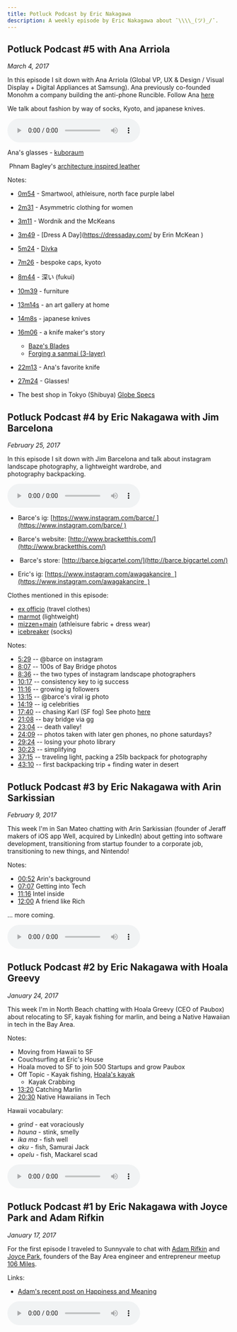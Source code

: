 ```yaml
---
title: Potluck Podcast by Eric Nakagawa
description: A weekly episode by Eric Nakagawa about ¯\\\\_(ツ)_/¯.
---
```


<style>
	audio::-internal-media-controls-download-button {
	    display:none;
	}

	audio::-webkit-media-controls-enclosure {
	    overflow:hidden;
	}

	audio::-webkit-media-controls-panel {
	    width: calc(100% + 30px); /* Adjust as needed */
	}
</style>

## Potluck Podcast #5 with Ana Arriola ##
_March 4, 2017_

In this episode I sit down with Ana Arriola (Global VP, UX & Design / Visual Display + Digital Appliances at Samsung). Ana previously co-founded Monohm a company building the anti-phone Runcible. Follow Ana [here](https://twitter.com/arriola )

We talk about fashion by way of socks, Kyoto, and japanese knives.

<audio id="XXXXXXXXXX.mp3" ontimeupdate="updateOffset('XXXXXXXXXX.mp3')" controls >
	<source src="http://podswell.com/redirect/podswell/sha/XXXXXXXXXX.mp3?name=potluck"
	type="audio/mp3" />
</audio>

Ana's glasses - [kuboraum](https://www.instagram.com/kuboraum/)

 Phnam Bagley's [architecture inspired leather](https://www.instagram.com/eternalluxe/)

Notes:

* <a href="#" onClick="jumpStr('XXXXXXXXXX.mp3', '5:29')">0m54</a> - Smartwool, athleisure, north face purple label 

* <a href="#" onClick="jumpStr('XXXXXXXXXX.mp3', '5:29')">2m31</a> - Asymmetric clothing for women 

* <a href="#" onClick="jumpStr('XXXXXXXXXX.mp3', '5:29')">3m11</a> - Wordnik and the McKeans 

* <a href="#" onClick="jumpStr('XXXXXXXXXX.mp3', '5:29')">3m49</a> - [Dress A Day](https://dressaday.com/ by Erin McKean )

* <a href="#" onClick="jumpStr('XXXXXXXXXX.mp3', '5:29')">5m24</a> - [Divka](https://www.instagram.com/divkanet/)

* <a href="#" onClick="jumpStr('XXXXXXXXXX.mp3', '5:29')">7m26</a> - bespoke caps, kyoto 

* <a href="#" onClick="jumpStr('XXXXXXXXXX.mp3', '5:29')">8m44</a> - 深い (fukui) 

* <a href="#" onClick="jumpStr('XXXXXXXXXX.mp3', '5:29')">10m39</a> - furniture 

* <a href="#" onClick="jumpStr('XXXXXXXXXX.mp3', '5:29')">13m14s</a> - an art gallery at home 

* <a href="#" onClick="jumpStr('XXXXXXXXXX.mp3', '5:29')">14m8s</a> - japanese knives

* <a href="#" onClick="jumpStr('XXXXXXXXXX.mp3', '5:29')">16m06</a> - a knife maker's story

	* [Baze's Blades](https://www.instagram.com/bazesblades/) 
	* [Forging a sanmai (3-layer)](https://www.instagram.com/p/BGrLCBhMZvP/?taken-by=bazesblades)

* <a href="#" onClick="jumpStr('XXXXXXXXXX.mp3', '5:29')">22m13</a> - Ana's favorite knife

* <a href="#" onClick="jumpStr('XXXXXXXXXX.mp3', '5:29')">27m24</a> - Glasses!

* The best shop in Tokyo (Shibuya) [Globe Specs](http://www.globespecs.co.jp/)

## Potluck Podcast #4 by Eric Nakagawa with Jim Barcelona ##
_February 25, 2017_

In this episode I sit down with Jim Barcelona and talk about instagram landscape photography, a lightweight wardrobe, and photography backpacking.

<audio id="fd06c6bd6b1bb6f16d46ad96fdfb92e4e4ae3201.mp3" ontimeupdate="updateOffset('fd06c6bd6b1bb6f16d46ad96fdfb92e4e4ae3201.mp3')" controls >
	<source src="http://podswell.com/redirect/podswell/sha/fd06c6bd6b1bb6f16d46ad96fdfb92e4e4ae3201.mp3?name=potluck"
	type="audio/mp3" />
</audio>

* Barce's ig: [https://www.instagram.com/barce/ ](https://www.instagram.com/barce/ )
* Barce's website: [http://www.bracketthis.com/](http://www.bracketthis.com/)
*  Barce's store: [http://barce.bigcartel.com/](http://barce.bigcartel.com/)

* Eric's ig: [https://www.instagram.com/awagakancire  ](https://www.instagram.com/awagakancire  )

Clothes mentioned in this episode:
* [ex officio](https://exofficio.com/) (travel clothes) 
* [marmot](http://marmot.com/) (lightweight)
* [mizzen+main](https://www.mizzenandmain.com) (athleisure fabric + dress wear)
* [icebreaker](http://www.icebreaker.com/en/mens-socks ) (socks)

Notes:

* <a href="#" onClick="jumpStr('fd06c6bd6b1bb6f16d46ad96fdfb92e4e4ae3201.mp3', '5:29')">5:29</a> -- @barce on instagram 
* <a href="#" onClick="jumpStr('fd06c6bd6b1bb6f16d46ad96fdfb92e4e4ae3201.mp3', '8:07')">8:07</a> -- 100s of Bay Bridge photos
* <a href="#" onClick="jumpStr('fd06c6bd6b1bb6f16d46ad96fdfb92e4e4ae3201.mp3', '8:36')">8:36</a> -- the two types of instagram landscape photographers 
* <a href="#" onClick="jumpStr('fd06c6bd6b1bb6f16d46ad96fdfb92e4e4ae3201.mp3', '10:17')">10:17</a> -- consistency key to ig success 
* <a href="#" onClick="jumpStr('fd06c6bd6b1bb6f16d46ad96fdfb92e4e4ae3201.mp3', '11:16')">11:16</a> -- growing ig followers 
* <a href="#" onClick="jumpStr('fd06c6bd6b1bb6f16d46ad96fdfb92e4e4ae3201.mp3', '13:15')">13:15</a> -- @barce's viral ig photo 
* <a href="#" onClick="jumpStr('fd06c6bd6b1bb6f16d46ad96fdfb92e4e4ae3201.mp3', '14:19')">14:19</a> -- ig celebrities 
* <a href="#" onClick="jumpStr('fd06c6bd6b1bb6f16d46ad96fdfb92e4e4ae3201.mp3', '17:40')">17:40</a> -- chasing Karl (SF fog) See photo [here](http://barce.bigcartel.com/product/the-bridge-in-fog )
* <a href="#" onClick="jumpStr('fd06c6bd6b1bb6f16d46ad96fdfb92e4e4ae3201.mp3', '21:08')">21:08</a> -- bay bridge via gg 
* <a href="#" onClick="jumpStr('fd06c6bd6b1bb6f16d46ad96fdfb92e4e4ae3201.mp3', '23:04')">23:04</a> -- death valley! 
* <a href="#" onClick="jumpStr('fd06c6bd6b1bb6f16d46ad96fdfb92e4e4ae3201.mp3', '24:09')">24:09</a> -- photos taken with later gen phones, no phone saturdays? 
* <a href="#" onClick="jumpStr('fd06c6bd6b1bb6f16d46ad96fdfb92e4e4ae3201.mp3', '29:24')">29:24</a> -- losing your photo library 
* <a href="#" onClick="jumpStr('fd06c6bd6b1bb6f16d46ad96fdfb92e4e4ae3201.mp3', '30:23')">30:23</a> -- simplifying 
* <a href="#" onClick="jumpStr('fd06c6bd6b1bb6f16d46ad96fdfb92e4e4ae3201.mp3', '37:15')">37:15</a> -- traveling light, packing a 25lb backpack for photography 
* <a href="#" onClick="jumpStr('fd06c6bd6b1bb6f16d46ad96fdfb92e4e4ae3201.mp3', '43:10')">43:10</a> -- first backpacking trip + finding water in desert

## Potluck Podcast #3 by Eric Nakagawa with Arin Sarkissian ##
_February 9, 2017_

This week I'm in San Mateo chatting with Arin Sarkissian (founder of Jeraff makers of iOS app Well, acquired by LinkedIn) about getting into software development, transitioning from startup founder to a corporate job, transitioning to new things, and Nintendo!

Notes:

* <a href="#" onClick="jumpStr('f05db2174f60f6bd9a9cb73bc9488427803fc54d.mp3', '00:52')">00:52</a> Arin's background
* <a href="#" onClick="jumpStr('f05db2174f60f6bd9a9cb73bc9488427803fc54d.mp3', '07:07')">07:07</a> Getting into Tech
* <a href="#" onClick="jumpStr('f05db2174f60f6bd9a9cb73bc9488427803fc54d.mp3', '11:16')">11:16</a> Intel inside
* <a href="#" onClick="jumpStr('f05db2174f60f6bd9a9cb73bc9488427803fc54d.mp3', '12:00')">12:00</a> A friend like Rich

... more coming.

<audio class="player" id="f05db2174f60f6bd9a9cb73bc9488427803fc54d.mp3" ontimeupdate="updateOffset('f05db2174f60f6bd9a9cb73bc9488427803fc54d.mp3')" controls>
	<source src="http://feed.potluckpodcast.com/redirect/potluck/sha/f05db2174f60f6bd9a9cb73bc9488427803fc54d.mp3"
	        type="audio/mp3"
	         />
	Your browser does not implement html5 audio.
</audio>



## Potluck Podcast #2 by Eric Nakagawa with Hoala Greevy ##
_January 24, 2017_

This week I'm in North Beach chatting with Hoala Greevy (CEO of Paubox) about relocating to SF, kayak fishing for marlin, and being a Native Hawaiian in tech in the Bay Area.

Notes:

* Moving from Hawaii to SF
* Couchsurfing at Eric's House
* Hoala moved to SF to join 500 Startups and grow Paubox
* Off Topic - Kayak fishing, [Hoala's kayak](http://www.austinkayak.com/products/22193/Ocean-Kayak-Trident-13-Angler-Kayak-2017.html)
	* Kayak Crabbing
* <a href="#" onClick="jumpStr('a54f4cd217a93f37715f8a68f1f88c3af0bd25cc.mp3', '13:20')">13:20</a> Catching Marlin
* <a href="#" onClick="jumpStr('a54f4cd217a93f37715f8a68f1f88c3af0bd25cc.mp3', '20:30')">20:30</a> Native Hawaiians in Tech

Hawaii vocabulary:

* _grind_ - eat voraciously
* _hauna_ - stink, smelly
* _ika ma_ - fish well
* _aku_ - fish, Samurai Jack
* _opelu_ - fish, Mackarel scad

<audio class="player" id="a54f4cd217a93f37715f8a68f1f88c3af0bd25cc.mp3" ontimeupdate="updateOffset('a54f4cd217a93f37715f8a68f1f88c3af0bd25cc.mp3')" controls>
	<source src="http://feed.potluckpodcast.com/redirect/potluck/sha/a54f4cd217a93f37715f8a68f1f88c3af0bd25cc.mp3"
	        type="audio/mp3"
	         />
	Your browser does not implement html5 audio.
</audio>

## Potluck Podcast #1 by Eric Nakagawa with Joyce Park and Adam Rifkin ##
_January 17, 2017_

For the first episode I traveled to Sunnyvale to chat with [Adam Rifkin](http://twitter.com/ifindkarma) and [Joyce Park](http://twitter.com/troutgirl), founders of the Bay Area engineer and entrepreneur meetup [106 Miles](https://www.meetup.com/106miles/).

Links:

* [Adam's recent post on Happiness and Meaning](https://medium.com/@ifindkarma/panda-notes-on-happiness-and-meaning-394b074a0742#.8oe2yh65x)

<audio class="player" id="1bb9746929110b675b8bdaa2c466bd18b2d82b57.mp3" ontimeupdate="updateOffset('1bb9746929110b675b8bdaa2c466bd18b2d82b57.mp3')" controls>
	<source src="http://feed.potluckpodcast.com/redirect/potluck/sha/1bb9746929110b675b8bdaa2c466bd18b2d82b57.mp3"
	        type="audio/mp3"
	         />
	Your browser does not implement html5 audio.
</audio>
	
<script>
  (function(i,s,o,g,r,a,m){i['GoogleAnalyticsObject']=r;i[r]=i[r]||function(){
  (i[r].q=i[r].q||[]).push(arguments)},i[r].l=1*new Date();a=s.createElement(o),
  m=s.getElementsByTagName(o)[0];a.async=1;a.src=g;m.parentNode.insertBefore(a,m)
  })(window,document,'script','https://www.google-analytics.com/analytics.js','ga');

  ga('create', 'UA-84166-38', 'auto');
  ga('send', 'pageview');

</script>